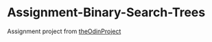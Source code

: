 # Assignment-Binary-Search-Trees
Assignment project from [theOdinProject](https://www.theodinproject.com/lessons/javascript-binary-search-trees)
